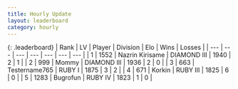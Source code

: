 ```yaml
---
title: Hourly Update
layout: leaderboard
category: hourly
---
```


{: .leaderboard}
| Rank | LV | Player | Division | Elo | Wins | Losses |
| --- | --- | --- | --- | --- | --- | --- |
| <span data-change="-">1</span> | 1552 | <span title="ID: 315148">Nazrin Kirisame</span> | DIAMOND III | <span data-change="-">1940</span> | <span data-change="-">2</span> | <span data-change="-">1</span> |
| <span data-change="-">2</span> | 999 | <span title="ID: 163201">Mommy</span> | DIAMOND III | <span data-change="-">1936</span> | <span data-change="-">2</span> | <span data-change="-">0</span> |
| <span data-change="-">3</span> | 663 | <span title="ID: 188640">Testername765</span> | RUBY I | <span data-change="-">1875</span> | <span data-change="-">3</span> | <span data-change="-">2</span> |
| <span data-change="-">4</span> | 671 | <span title="ID: 31847">Korkin</span> | RUBY III | <span data-change="-">1825</span> | <span data-change="-">6</span> | <span data-change="-">0</span> |
| <span data-change="-">5</span> | 1283 | <span title="ID: 46333">Bugrofun</span> | RUBY IV | <span data-change="-">1823</span> | <span data-change="-">1</span> | <span data-change="-">0</span> |